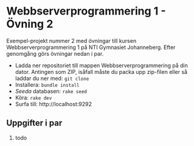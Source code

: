 # Webbserverprogrammering 1 - Övning 2

Exempel-projekt nummer 2 med övningar till kursen Webbserverprogrammering 1 på NTI Gymnasiet Johanneberg. 
Efter genomgång görs övningar nedan i par.

* Ladda ner repositoriet till mappen Webbserverprogrammering på din dator. Antingen som ZIP, isåfall måste du packa upp zip-filen eller så laddar du ner med: `git clone`
* Installera: `bundle install`
* *Seeda* databasen: `rake seed`
* Köra: `rake dev`
* Surfa till: http://localhost:9292

## Uppgifter i par
1. todo
